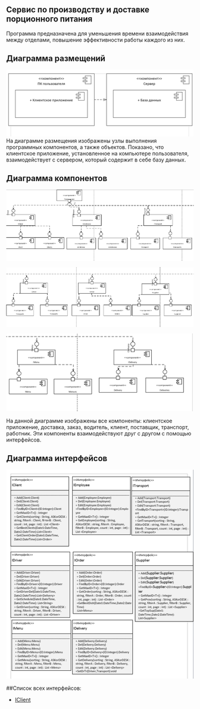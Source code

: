 ## Сервис по производству и доставке порционного питания
Программа предназначена для уменьшения времени взаимодействия между отделами, повышение эффективности работы каждого из них.
## Диаграмма размещений
![Диаграмма размещений](https://github.com/mrsmyc/itsaboutsmyc/blob/master/razmesheniy.png)
На диаграмме размещения изображены узлы выполнения программных компонентов, а также объектов. Показано, что клиентское приложение, установленное на компьютере пользователя, взаимодействует с сервером, который содержит в себе базу данных.
## Диаграмма компонентов
![Диаграмма компонентов (часть 1)](https://github.com/mrsmyc/itsaboutsmyc/blob/master/comp(1).png)

![Диаграмма компонентов (часть 2)](https://github.com/mrsmyc/itsaboutsmyc/blob/master/comp(2).png)

![Диаграмма компонентов (часть 3)](https://github.com/mrsmyc/itsaboutsmyc/blob/master/comp(3).png)

На данной диаграмме изображены все компоненты: клиентское приложение, доставка, заказ, водитель, клиент, поставщик, транспорт, работник. Эти компоненты взаимодействуют друг с другом с помощью интерфейсов. 
## Диаграмма интерфейсов
![Диаграмма интерфейсов](https://github.com/mrsmyc/itsaboutsmyc/blob/master/interface.png)

##Список всех интерфейсов:
* [IClient](https://github.com/mrsmyc/itsaboutsmyc/blob/master/IClient)
